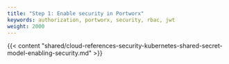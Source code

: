 ```yaml
---
title: "Step 1: Enable security in Portworx"
keywords: authorization, portworx, security, rbac, jwt
weight: 2000
---
```


{{< content "shared/cloud-references-security-kubernetes-shared-secret-model-enabling-security.md" >}}
